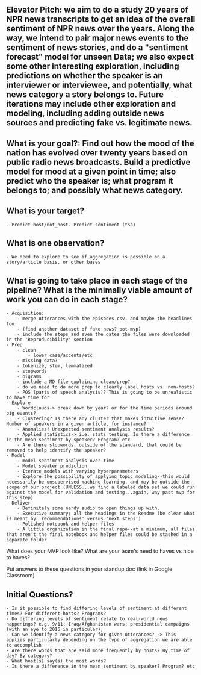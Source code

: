 ## Elevator Pitch: we aim to do a study 20 years of NPR news transcripts to get an idea of the overall sentiment of NPR news over the years.  Along the way, we intend to pair major news events to the sentiment of news stories, and do a "sentiment forecast" model for unseen Data; we also expect some other interesting exploration, including predictions on whether the speaker is an interviewer or interviewee, and potentially, what news category a story belongs to.  Future iterations may include other exploration and modeling, including adding outside news sources and predicting fake vs. legitimate news.






## What is your goal?: Find out how the mood of the nation has evolved over twenty years based on public radio news broadcasts. Build a predictive model for mood at a given point in time; also predict who the speaker is; what program it belongs to; and possibly what news category.

## What is your target? 
    - Predict host/not_host. Predict sentiment (tsa)

## What is one observation?
    - We need to explore to see if aggregation is possible on a story/article basis, or other bases

## What is going to take place in each stage of the pipeline? What is the minimally viable amount of work you can do in each stage?
    - Acquisition: 
        - merge utterances with the episodes csv. and maybe the headlines too.
        - (find another dataset of fake news? pot-mvp)
        - include the steps and even the dates the files were downloaded in the 'Reproducibility' section
    - Prep
        - clean
            - lower case/accents/etc
        - missing data?
        - tokenize, stem, lemmatized 
        - stopwords
        - bigrams
        - include a MD file explaining clean/prep? 
        - do we need to do more prep to clearly label hosts vs. non-hosts?
        - POS (parts of speech analysis)? This is going to be unrealistic to have time for
    - Explore
        - Wordclouds-> break down by year? or for the time periods around big events?
        - Clustering? Is there any cluster that makes intuitive sense?  Number of speakers in a given article, for instance?
        - Anomalies? Unexpected sentiment analysis results? 
        - Applied statistics-> i.e. stats testing. Is there a difference in the mean sentiment by speaker? Program? etc
        - Are there stopwords, outside of the standard, that could be removed to help identify the speaker?
    - Model
        - model sentiment analysis over time
        - Model speaker prediction
        - Iterate models with varying hyperparameters
        - Explore the possibility of applying topic modeling--this would necessarily be unsupervised machine learning, and may be outside the scope of our project (UNLESS...we find a labeled data set we could run against the model for validation and testing...again, way past mvp for this step)
    - Deliver
        - Definitely some nerdy audio to open things up with.
        - Executive summary; all the headings in the Readme (be clear what is meant by 'recommendations' versus 'next steps')
        - Polished notebook and helper files
        - A little organization in the final repo--at a minimum, all files that aren't the final notebook and helper files could be stashed in a separate folder


What does your MVP look like? What are your team's need to haves vs nice to haves?


Put answers to these questions in your standup doc (link in Google Classroom)


## Initial Questions?
    - Is it possible to find differing levels of sentiment at different times? For different hosts? Programs?
    - Do differing levels of sentiment relate to real-world news happenings? e.g. 9/11; Iraq/Afghanistan wars; presidential campaigns (with an eye to 2016 in particular); 
    - Can we identify a news category for given utterances? -> This applies particularly depending on the type of aggregation we are able to accomplish
    - Are there words that are said more frequently by hosts? By time of day? By category?
    - What host(s) say(s) the most words? 
    - Is there a difference in the mean sentiment by speaker? Program? etc
